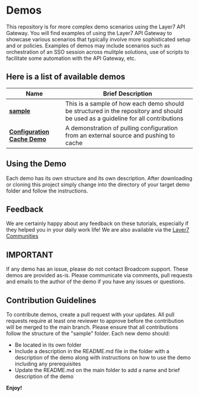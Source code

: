# Demos
This repository is for more complex demo scenarios using the Layer7 API Gateway. You will find examples of using the Layer7 API Gateway to showcase various scenarios that typically involve more sophisticated setup and or policies. Examples of demos may include scenarios such as orchestration of an SSO session across mulitple solutions, use of scripts to facilitate some automation with the API Gateway, etc.

## Here is a list of available demos

|Name|Brief Description|
|-----|-----------------|
|[**sample**](./sample)|This is a sample of how each demo should be structured in the repository and should be used as a guideline for all contributions|
|[**Configuration Cache Demo**](./Configuration-Cache-Demo)|A demonstration of pulling configuration from an external source and pushing to cache|

## Using the Demo

Each demo has its own structure and its own description. After downloading or cloning this project simply change into
 the directory of your target demo folder and follow the instructions.

## Feedback
We are certainly happy about any feedback on these tutorials, especially if they helped you in your daily work life! We 
are also available via the [Layer7 Communities](https://community.broadcom.com/enterprisesoftware/communities/communityhomeblogs?CommunityKey=0f580f5f-30a4-41de-a75c-e5f433325a18)

## IMPORTANT
If any demo has an issue, please do not contact Broadcom support. These demos are provided as-is. Please communicate via comments, pull requests and emails to the author of the demo if you have any issues or questions.

## Contribution Guidelines
To contribute demos, create a pull request with your updates. All pull requests require at least one reviewer to approve before the contribution will be merged to the main branch. Please ensure that all contributions follow the structure of the "sample" folder.
Each new demo should:
- Be located in its own folder
- Include a description in the README.md file in the folder with a description of the demo along with instructions on how to use the demo including any prerequisites
- Update the README.md on the main folder to add a name and brief description of the demo

**Enjoy!**
